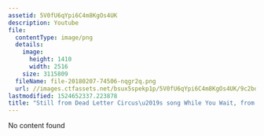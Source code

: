 ```yaml
---
assetid: 5V0fU6qYpi6C4m8KgOs4UK
description: Youtube
file:
  contentType: image/png
  details:
    image:
      height: 1410
      width: 2516
    size: 3115809
  fileName: file-20180207-74506-nqgr2q.png
  url: //images.ctfassets.net/bsux5spekp1p/5V0fU6qYpi6C4m8KgOs4UK/9c2bdd0ca14a88c82ce7154351f4f24e/file-20180207-74506-nqgr2q.png
lastmodified: 1524652337.223878
title: "Still from Dead Letter Circus\u2019s song While You Wait, from the album Aesthesis."
---
```

No content found